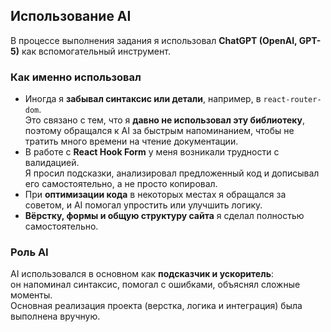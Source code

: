 ## Использование AI

В процессе выполнения задания я использовал **ChatGPT (OpenAI, GPT-5)** как вспомогательный инструмент.

### Как именно использовал

- Иногда я **забывал синтаксис или детали**, например, в `react-router-dom`.  
  Это связано с тем, что я **давно не использовал эту библиотеку**, поэтому обращался к AI за быстрым напоминанием, чтобы не тратить много времени на чтение документации.
- В работе с **React Hook Form** у меня возникали трудности с валидацией.  
  Я просил подсказки, анализировал предложенный код и дописывал его самостоятельно, а не просто копировал.
- При **оптимизации кода** в некоторых местах я обращался за советом, и AI помогал упростить или улучшить логику.
- **Вёрстку, формы и общую структуру сайта** я сделал полностью самостоятельно.

### Роль AI

AI использовался в основном как **подсказчик и ускоритель**:  
он напоминал синтаксис, помогал с ошибками, объяснял сложные моменты.  
Основная реализация проекта (верстка, логика и интеграция) была выполнена вручную.
